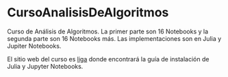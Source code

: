 # CursoAnalisisDeAlgoritmos
Curso de Análisis de Algoritmos. La primer parte son 16 Notebooks y la segunda parte son 16 Notebooks más. Las implementaciones son en Julia y Jupiter Notebooks.

El sitio web del curso es [liga](https://sites.google.com/view/rubio-montiel/página-principal/teaching/analysis-of-algorithms) donde encontrará la guía de instalación de Julia y Jupyter Notebooks.
